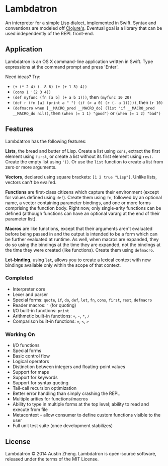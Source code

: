 Lambdatron
==========

An interpreter for a simple Lisp dialect, implemented in Swift. Syntax and conventions are modeled off [Clojure's](http://clojure.org/). Eventual goal is a library that can be used independently of the REPL front-end.


Application
-----------

Lambdatron is an OS X command-line application written in Swift. Type expressions at the command prompt and press 'Enter'.

Need ideas? Try:

- `(+ (* 2 4) (- 8 6) (+ (+ 1 3) 4))`
- `(cons 1 '(2 3 4))`
- `(def myfunc (fn [a b] (+ a b 1)))`, then `(myfunc 10 20)`
- `(def r (fn [a] (print a " ") (if (> a 0) (r (- a 1)))))`, then `(r 10)`
- `(defmacro when [__MACRO_pred __MACRO_do] (list 'if __MACRO_pred __MACRO_do nil))`, then `(when (= 1 1) "good")` or `(when (= 1 2) "bad")`


Features
--------

Lambdatron has the following features:

**Lists**, the bread and butter of Lisp. Create a list using `cons`, extract the first element using `first`, or create a list without its first element using `rest`. Create the empty list using `'()`. Or use the `list` function to create a list from zero or more arguments.

**Vectors**, declared using square brackets: `[1 2 true "Lisp"]`. Unlike lists, vectors can't be eval'ed.

**Functions** are first-class citizens which capture their environment (except for values defined using `def`). Create them using `fn`, followed by an optional name, a vector containing parameter bindings, and one or more forms comprising the function body. Right now, only single-arity functions can be defined (although functions can have an optional vararg at the end of their parameter list).

**Macros** are like functions, except that their arguments aren't evaluated before being passed in and the output is intended to be a form which can be further evaluated at runtime. As well, when macros are expanded, they do so using the bindings at the time they are expanded, not the bindings at the time they were created (like functions). Create them using `defmacro`.

**Let-binding**, using `let`, allows you to create a lexical context with new bindings available only within the scope of that context.


### Completed

- Interpreter core
- Lexer and parser
- Special forms: `quote`, `if`, `do`, `def`, `let`, `fn`, `cons`, `first`, `rest`, `defmacro`
- Reader macros: `'` (for quoting)
- I/O built-in functions: `print` 
- Arithmetic built-in functions: `+`, `-`, `*`, `/`
- Comparison built-in functions: `=`, `<`, `>`


### Working On

- I/O functions
- Special forms
- Basic control flow
- Logical operators
- Distinction between integers and floating-point values
- Support for maps
- Support for keywords
- Support for syntax quoting
- Tail-call recursion optimization
- Better error handling than simply crashing the REPL
- Multiple arities for functions/macros
- Ability to type in multiple forms at the top level; ability to read and execute from file
- Metacontext - allow consumer to define custom functions visible to the user
- Full unit test suite (once development stabilizes)


License
-------

Lambdatron © 2014 Austin Zheng. Lambdatron is open-source software, released under the terms of the MIT License.

